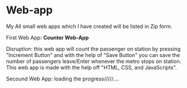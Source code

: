 # Web-app
My All small web apps which I have created will be listed in Zip form. 

First Web App: **Counter Web-App**
  
  Disruption:
    this web app will count the passenger on station by pressing "Increment Button" and with the help of "Save Button" you can save the number of passengers leave/Enter whenever the metro stops on station. This web app is made with the help off "HTML, CSS, and JavaScripts".
 
  
Secound Web App: loading the progress/////....

